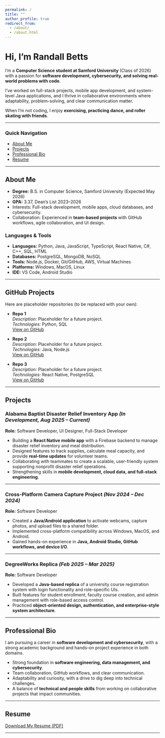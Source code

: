 ```yaml
---
permalink: /
title: ""
author_profile: true
redirect_from: 
  - /about/
  - /about.html
---
```


# Hi, I’m Randall Betts 
I’m a **Computer Science student at Samford University** (Class of 2026) with a passion for **software development, cybersecurity, and solving real-world problems with code**.  

I’ve worked on full-stack projects, mobile app development, and system-level Java applications, and I thrive in collaborative environments where adaptability, problem-solving, and clear communication matter.  

When I’m not coding, I enjoy **exercising, practicing dance, and roller skating with friends**.  

---

###  Quick Navigation
- [About Me](#about-me)
- [Projects](#projects)
- [Professional Bio](#professional-bio)
- [Resume](#resume)

---

## About Me
-  **Degree:** B.S. in Computer Science, Samford University (Expected May 2026)  
-  **GPA:** 3.37, Dean’s List 2023–2026  
-  Interests: Full-stack development, mobile apps, cloud databases, and cybersecurity.  
-  Collaboration: Experienced in **team-based projects** with GitHub workflows, agile collaboration, and UI design.  

### **Languages & Tools**
- **Languages:** Python, Java, JavaScript, TypeScript, React Native, C#, C++, SQL, HTML  
- **Databases:** PostgreSQL, MongoDB, NoSQL  
- **Tools:** Node.js, Docker, Git/GitHub, AWS, Virtual Machines  
- **Platforms:** Windows, MacOS, Linux  
- **IDE:** VS Code, Android Studio  

---

## GitHub Projects
Here are placeholder repositories (to be replaced with your own):  

- **Repo 1**  
  *Description:* Placeholder for a future project.  
  *Technologies:* Python, SQL  
  [View on GitHub](https://github.com/)  

- **Repo 2**  
  *Description:* Placeholder for a future project.  
  *Technologies:* Java, Node.js  
  [View on GitHub](https://github.com/)  

- **Repo 3**  
  *Description:* Placeholder for a future project.  
  *Technologies:* React Native, PostgreSQL  
  [View on GitHub](https://github.com/)  

---

##  Projects

### Alabama Baptist Disaster Relief Inventory App *(In Development, Aug 2025 – Current)*
**Role:** Software Developer, UI Designer, Full-Stack Developer  
- Building a **React Native mobile app** with a Firebase backend to manage disaster relief inventory and meal distribution.  
- Designed features to track supplies, calculate meal capacity, and provide **real-time updates** for volunteer teams.  
- Collaborating with teammates to create a scalable, user-friendly system supporting nonprofit disaster relief operations.  
- Strengthening skills in **mobile development, cloud data, and full-stack engineering**.  

---

### Cross-Platform Camera Capture Project *(Nov 2024 – Dec 2024)*
**Role:** Software Developer  
- Created a **Java/Android application** to activate webcams, capture photos, and upload files to a shared folder.  
- Implemented cross-platform compatibility across Windows, MacOS, and Android.  
- Gained hands-on experience in **Java, Android Studio, GitHub workflows, and device I/O**.  

---

### DegreeWorks Replica *(Feb 2025 – Mar 2025)*
**Role:** Software Developer  
- Developed a **Java-based replica** of a university course registration system with login functionality and role-specific UIs.  
- Built features for student enrollment, faculty course creation, and admin management with role-based access control.  
- Practiced **object-oriented design, authentication, and enterprise-style system architecture**.  

---

## Professional Bio
I am pursuing a career in **software development and cybersecurity**, with a strong academic background and hands-on project experience in both domains.  
- Strong foundation in **software engineering, data management, and cybersecurity**.  
- Team collaboration, GitHub workflows, and clear communication.  
- Adaptability and curiosity, with a drive to dig deep into technical challenges.  
- A balance of **technical and people skills** from working on collaborative projects that impact communities.  


---

##  Resume
 [Download My Resume (PDF)](/files/RandallBettsComputerScienceResume.pdf)  

---

